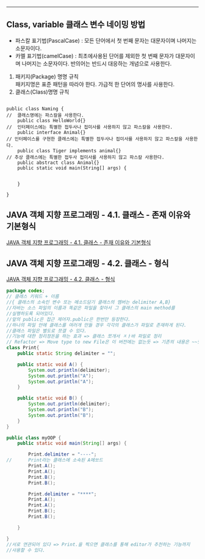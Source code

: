 ------

## Class, variable 클래스 변수 네이밍 방법
- 파스칼 표기법(PascalCase) : 모든 단어에서 첫 번째 문자는 대문자이며 나머지는 소문자이다.
- 카멜 표기법(camelCase) : 최초에사용된 단어를 제외한 첫 번째 문자가 대문자이며 나머지는 소문자이다. 반의어는 반드시 대응하는 개념으로 사용한다.

1. 패키지(Package) 명명 규칙	
 패키지명은 표준 패턴을 따라야 한다. 가급적 한 단어의 명사를 사용한다.
2. 클래스(Class)명명 규칙
```

public class Naming {
// 	클래스명에는 파스칼을 사용한다.
	public class HelloWorld{}
// 	인터페이스에는 특별한 접두사나 접미사를 사용하지 않고 파스칼을 사용한다.
	public interface Animal{}
// 인터페이스를 구현한 클래스에는 특별한 접두사나 접미사를 사용하지 않고 파스칼을 사용한다.
	public class Tiger implements animal{}
// 추상 클래스에는 특별한 접두사 접미사를 사용하지 않고 파스칼 사용한다.
	public abstract class Animal{}
	public static void main(String[] args) {
		

	}

}
```

## JAVA 객체 지향 프로그래밍 - 4.1. 클래스 - 존재 이유와 기본형식  
[JAVA 객체 지향 프로그래밍 - 4.1. 클래스 - 존재 이유와 기본형식](https://www.youtube.com/watch?v=m1Cx8vDDmYo&list=PLuHgQVnccGMAb-e41kXPSIpmoz1RvHyN4&index=4)  
## JAVA 객체 지향 프로그래밍 - 4.2. 클래스 - 형식  
[JAVA 객체 지향 프로그래밍 - 4.2. 클래스 - 형식](https://www.youtube.com/watch?v=jpcXlhgEzmQ&list=PLuHgQVnccGMAb-e41kXPSIpmoz1RvHyN4&index=5)  
```java
package codes;
// 클래스 키워드 + 이름 
//{ 클래스의 소속인 변수 또는 메소드담기 클래스의 멤버는 delimiter A,B}
//자바는 소스 파일의 이름과 똑같은 파일을 찾아서 그 클래스의 main method를 
//실행하도록 되어있다. 
//앞의 public은 접근 제어자.public은 한번만 등장한다. 
//하나의 파일 안에 클래스를 여러개 만들 경우 각각의 클래스가 파일로 존재하게 된다. 
//클래스 파일은 별도로 쪼갤 수 있다. 
//기능에 대한 정리정돈을 하는 효과 => 클래스 쪼개서 ㅈㅏ바 파일로 정리
// Refactor => Move type to new File은 이 버전에는 없는듯 => 기존의 내용은 ~~했는데, print.java에 옮겨담겠다
class Print{
	public static String delimiter = "";

	public static void A() {
		System.out.println(delimiter);
		System.out.println("A");
		System.out.println("A");
	}

	public static void B() {
		System.out.println(delimiter);
		System.out.println("B");
		System.out.println("B");
	}
}

public class myOOP {
	public static void main(String[] args) {

		Print.delimiter = "----";
//		Print라는 클래스에 소속된 A메쏘드
		Print.A();
		Print.A();
		Print.B();
		Print.B();

		Print.delimiter = "****";
		Print.A();
		Print.A();
		Print.B();
		Print.B();

	}

}
//서로 연관되어 있다 => Print.을 찍으면 클래스를 통해 editor가 추천하는 기능까지
//사용할 수 있다.
```
